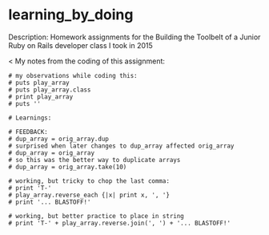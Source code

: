 # learning_by_doing
Description: Homework assignments for the Building the Toolbelt of a Junior Ruby on Rails developer class I took in 2015

< My notes from the coding of this assignment:

```
# my observations while coding this:
# puts play_array
# puts play_array.class
# print play_array
# puts ''

# Learnings:

# FEEDBACK:
# dup_array = orig_array.dup
# surprised when later changes to dup_array affected orig_array
# dup_array = orig_array
# so this was the better way to duplicate arrays
# dup_array = orig_array.take(10)

# working, but tricky to chop the last comma:
# print 'T-'
# play_array.reverse_each {|x| print x, ', '}
# print '... BLASTOFF!'

# working, but better practice to place in string
# print 'T-' + play_array.reverse.join(', ') + '... BLASTOFF!'
```
